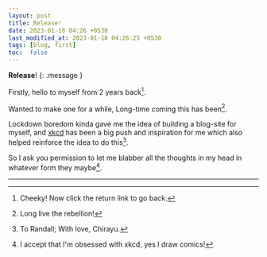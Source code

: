 ```yaml
---
layout: post
title: Release!
date: 2023-01-18 04:26 +0530
last_modified_at: 2023-01-18 04:26:25 +0530
tags: [blog, first]
toc:  false
---
```

**Release**!
{: .message }

Firstly, hello to myself from 2 years back[^fn-hah].

Wanted to make one for a while, Long-time coming this has been[^fn-yoda].

Lockdown boredom kinda gave me the idea of building a blog-site for myself, and [xkcd](https://xkcd.com) has been a big push and inspiration for me which also helped reinforce the idea to do this[^fn-love].

So I ask you permission to let me blabber all the thoughts in my head in whatever form they maybe[^fn-comics].






-----

[^fn-hah]: Cheeky! Now click the return link to go back.
[^fn-yoda]: Long live the rebellion!
[^fn-love]: To Randall; With love, Chirayu.
[^fn-comics]: I accept that I'm obsessed with xkcd, yes I draw comics!

